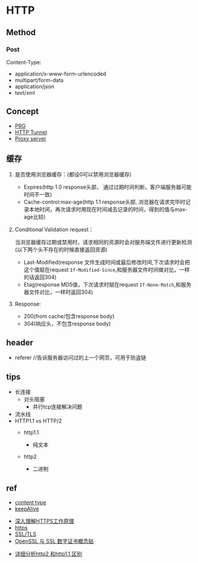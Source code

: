
# HTTP

## Method

### Post

Content-Type:
+ application/x-www-form-urlencoded
+ multipart/form-data
+ application/json
+ text/xml

## Concept

+ [PRG](https://en.wikipedia.org/wiki/Post/Redirect/Get)
+ [HTTP Tunnel](https://en.wikipedia.org/wiki/HTTP_tunnel)
+ [Proxy server](https://en.wikipedia.org/wiki/Proxy_server#Web_proxy_servers)


## 缓存

1. 是否使用浏览器缓存：(都设0可以禁用浏览器缓存)

    + Expires(http 1.0 response头部， 通过过期时间判断，客户端服务器可能时间不一致)
    + Cache-control:max-age(http 1.1 response头部, 浏览器在请求完毕时记录本地时间，再次请求时用现在时间减去记录的时间，得到的值与max-age比较)

2. Conditional Validation request：

    当浏览器缓存过期或禁用时，请求相同的资源时会对服务端文件进行更新检测(以下两个头不存在的时候直接返回资源)

    + Last-Modified(response 文件生成时间或最后修改时间,下次请求时会把这个值赋在request `If-Modified-Since`,和服务器文件时间做对比，一样的话返回304)
    + Etag(response MD5值，下次请求时赋在request `If-None-Match`,和服务器文件对比，一样时返回304)


3. Response:

    + 200(from cache/包含response body)
    + 304(响应头，不包含response body)

## header

+ referer  //告诉服务器访问过的上一个网页，可用于防盗链


## tips
+ 长连接
    + 对头阻塞
        + 并行tcp连接解决问题
+ 流水线
+ HTTP1.1 vs HTTP/2
    + http1.1 
        + 纯文本

    + http2 
        + 二进制
## ref

+ [content type](http://www.cnblogs.com/liulangmao/p/3889568.html)
+ [keepAlive](https://51write.github.io/2014/04/09/keepalive/)

<!-- https -->
+ [深入理解HTTPS工作原理](https://juejin.cn/post/6844903830916694030)
+ [https](http://www.cnblogs.com/chyingp/p/https-introduction.html)
+ [SSL/TLS](http://www.ruanyifeng.com/blog/2014/02/ssl_tls.html)
+ [OpenSSL 与 SSL 数字证书概念贴](http://seanlook.com/2015/01/15/openssl-certificate-encryption/)

<!-- http2 -->
+ [详细分析http2 和http1.1 区别](https://www.jianshu.com/p/63fe1bf5d445)
